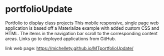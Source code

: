 # portfolioUpdate
Portfolio to display class projects
This mobile responsive, single page web application is based off a Materialize example with added custom CSS and HTML.  The items in the navigation bar scroll to the corresponding content areas. Links go to deployed applications from GitHub.

link web page: https://michellety.github.io/MTportfolioUpdate/
